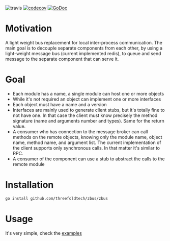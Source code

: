 ![travis](https://travis-ci.com/threefoldtech/zbus.svg?branch=master) [![codecov](https://codecov.io/gh/threefoldtech/zbus/branch/master/graph/badge.svg)](https://codecov.io/gh/threefoldtech/zbus) [![GoDoc](https://godoc.org/github.com/threefoldtech/zbus?status.svg)](https://godoc.org/github.com/threefoldtech/zbus)

# Motivation
A light weight bus replacement for local inter-process communication. The main goal is to decouple separate
components from each other, by using a light-weight message bus (current implemented redis), to queue and
send message to the separate component that can serve it.

# Goal
- Each module has a name, a single module can host one or more objects
- While it's not required an object can implement one or more interfaces
- Each object must have a name and a version
- Interfaces are mainly used to generate client stubs, but it's totally fine to not have one. In that case the client
  must know precisely the method signature (name and arguments number and types). Same for the return value.
- A consumer who has connection to the message broker can call methods on the remote objects, knowing only the module name, object name, method name, and argument list. The current implementation of the client supports only synchronous calls. In that matter it's similar to RPC.
- A consumer of the component can use a stub to abstract the calls to the remote module

# Installation
```bash
go install github.com/threefoldtech/zbus/zbus
```

# Usage
It's very simple, check the [examples](examples)